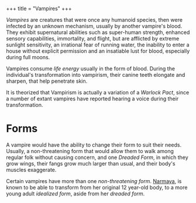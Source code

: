 +++
title = "Vampires"
+++

*Vampires* are creatures that were once any humanoid species, then were infected by an unknown mechanism, usually by another vampire's blood. They exhibit supernatural abilities such as super-human strength, enhanced sensory capabilities, immortality, and flight, but are afflicted by extreme sunlight sensitivity, an irrational fear of running water, the inability to enter a house without explicit permission and an insatiable lust for blood, especially during full moons.

Vampires consume *life energy* usually in the form of blood. During the individual's transformation into vampirism, their canine teeth elongate and sharpen, that help penetrate skin.

It is theorized that Vampirism is actually a variation of a *Warlock Pact*, since a number of extant vampires have reported hearing a voice during their transformation.

# Forms

A vampire would have the ability to change their form to suit their needs. Usually, a non-threatening form that would allow them to walk among regular folk without causing concern, and one *Dreaded Form*, in which they grow wings, their fangs grow much larger than usual, and their body's muscles exaggerate.

Certain vampires have more than one *non-threatening form*. [Narmaya](@/characters/narmaya.md), is known to be able to transform from her original 12 year-old body, to a more young adult *idealized form*, aside from her *dreaded form*.